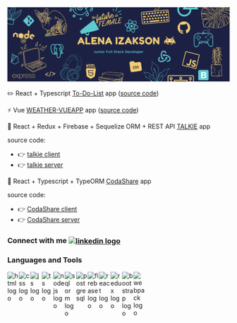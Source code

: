 <img src="images/header.png" alt="header pic"/>

:pencil2: React + Typescript [To-Do-List](https://todo-dodo.netlify.app/) app ([source code](https://github.com/AlenaAlyona/todo_list))

:zap: Vue [WEATHER-VUEAPP](https://weather-vueapp.netlify.app/) app ([source code](https://github.com/AlenaAlyona/weather_app))

:wave: React + Redux + Firebase + Sequelize ORM + REST API [TALKIE](https://talkie-nl.netlify.app/) app 

source code:
- :point_right: [talkie client](https://github.com/AlenaAlyona/talkie-frontend)
- :point_right: [talkie server](https://github.com/AlenaAlyona/talkie_backend)

:muscle: React + Typescript + TypeORM [CodaShare](https://adoring-varahamihira-27939f.netlify.app/) app

source code:
- :point_right: [CodaShare client](https://github.com/AlenaAlyona/group-project-frontend)
- :point_right: [CodaShare server](https://github.com/AlenaAlyona/group-project-backend)

### Connect with me [<img align="center" alt="linkedin logo" width="22px" src="https://www.flaticon.com/svg/static/icons/svg/61/61109.svg"/>][linkedin]

### Languages and Tools

<img align="left" alt="html logo" width="26px" src="https://images.vexels.com/media/users/3/166383/isolated/preview/6024bc5746d7436c727825dc4fc23c22-html-programming-language-icon-by-vexels.png"/>
<img align="left" alt="css logo" width="26px" src="https://cdn.iconscout.com/icon/free/png-512/css-118-569410.png"/>
<img align="left" alt="js logo" width="26px" src="https://www.freepnglogos.com/uploads/javascript-png/javascript-vector-logo-yellow-png-transparent-javascript-vector-12.png"/>
<img align="left" alt="ts logo" width="26px" src="https://cdn.iconscout.com/icon/free/png-512/typescript-1174965.png"/>
<img align="left" alt="nodejs logo" width="26px" src="https://upload.wikimedia.org/wikipedia/commons/thumb/d/d9/Node.js_logo.svg/1200px-Node.js_logo.svg.png"/>
<img align="left" alt="sql orm logo" width="26px" src="https://sequelize.org/v4/manual/asset/logo-small.png"/>
<img align="left" alt="postgresql" width="26px" src="https://cdn.iconscout.com/icon/free/png-512/postgresql-226047.png"/>
<img align="left" alt="firebase logo" width="26px" src="https://cdn4.iconfinder.com/data/icons/google-i-o-2016/512/google_firebase-2-512.png"/>
<img align="left" alt="react logo" width="26px" src="https://cdn.iconscout.com/icon/free/png-512/react-1-282599.png"/>
<img align="left" alt="redux logo" width="26px" src="https://cdn.iconscout.com/icon/free/png-512/redux-283024.png"/>
<img align="left" alt="bootstrap logo" width="26px" src="https://cdn.iconscout.com/icon/free/png-256/bootstrap-226077.png"/>
<img align="left" alt="webpack logo" width="26px" src="https://raw.githubusercontent.com/webpack/media/master/logo/icon-square-big.png"/>
<br>
<br>
  
<!--
**AlenaAlyona/AlenaAlyona** is a ✨ _special_ ✨ repository because its `README.md` (this file) appears on your GitHub profile.

Here are some ideas to get you started:

- 🌱 I’m currently learning ...
- 👯 I’m looking to collaborate on ...
- 🤔 I’m looking for help with ...
- 💬 Ask me about ...
- 🔭 I’m currently working on
  📫 How to reach me: [LinkedIn]()

- ⚡ Fun fact: ...
  -->
  [linkedin]: https://www.linkedin.com/in/alena-izakson/
